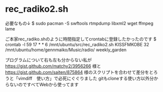 # rec_radiko2.sh
必要なもの↓
$ sudo pacman -S swftools rtmpdump libxml2 wget ffmpeg lame

ご本家rec_radiko.shのように時間指定してcrontabに登録したかったのです
$ crontab -l
59 17 * * 6 /mnt/ubuntu/src/rec_radiko2.sh KISSFMKOBE 32 /mnt/ubuntu/home/gennmaiko/Music/radio/ weekly_garden

プログラムについて右も左も分からない私が
https://gist.github.com/matchy2/3956266
様と
https://gist.github.com/saiten/875864
様のスクリプトを合わせて差分をとろうと「vimdiff　使い方」で必死にぐぐりました
gitもcloneする使い方以外分からないのですべてWebから使ってます
